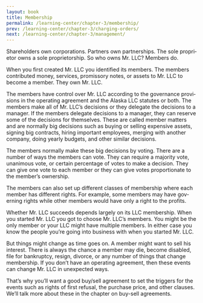 ```yaml
---
layout: book
title: Membership
permalink: /learning-center/chapter-3/membership/
prev: /learning-center/chapter-3/charging-orders/
next: /learning-center/chapter-3/management/
---
```


Share­hold­ers own cor­po­ra­tions. Part­ners own part­ner­ships. The sole pro­pri­etor owns a sole pro­pri­etor­ship. So who owns Mr. LLC? Mem­bers do.

When you first cre­ated Mr. LLC you iden­ti­fied its mem­bers. The mem­bers con­tributed money, ser­vices, promis­sory notes, or assets to Mr. LLC to become a mem­ber. They own Mr. LLC.

The mem­bers have con­trol over Mr. LLC accord­ing to the gov­er­nance pro­vi­sions in the oper­at­ing agree­ment and the Alaska LLC statutes or both. The mem­bers make all of Mr. LLC’s deci­sions or they del­e­gate the deci­sions to a man­ager. If the mem­bers del­e­gate deci­sions to a man­ager, they can reserve some of the deci­sions for them­selves. These are called mem­ber mat­ters and are nor­mally big deci­sions such as buy­ing or sell­ing expen­sive assets, sign­ing big con­tracts, hir­ing impor­tant employ­ees, merg­ing with another com­pany, doing yearly bud­gets, and other sim­i­lar decisions.

The mem­bers nor­mally make these big deci­sions by vot­ing. There are a num­ber of ways the mem­bers can vote. They can require a major­ity vote, unan­i­mous vote, or cer­tain per­cent­age of votes to make a deci­sion. They can give one vote to each mem­ber or they can give votes pro­por­tion­ate to the member’s ownership.

The mem­bers can also set up dif­fer­ent classes of mem­ber­ship where each mem­ber has dif­fer­ent rights. For exam­ple, some mem­bers may have gov­ern­ing rights while other mem­bers would have only a right to the profits.

Whether Mr. LLC suc­ceeds depends largely on its LLC mem­ber­ship. When you started Mr. LLC you got to choose Mr. LLC’s mem­bers. You might be the only mem­ber or your LLC might have mul­ti­ple mem­bers. In either case you know the peo­ple you’re going into busi­ness with when you started Mr. LLC.

But things might change as time goes on. A mem­ber might want to sell his inter­est. There is always the chance a mem­ber may die, become dis­abled, file for bank­ruptcy, resign, divorce, or any num­ber of things that change mem­ber­ship. If you don’t have an oper­at­ing agree­ment, then these events can change Mr. LLC in unex­pected ways.

That’s why you’ll want a good buy/sell agree­ment to set the trig­gers for the events such as rights of first refusal, the pur­chase price, and other clauses. We’ll talk more about these in the chap­ter on buy-sell agreements.